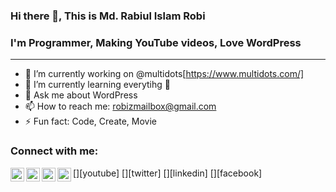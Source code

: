 ### Hi there 👋, This is Md. Rabiul Islam Robi

### I'm Programmer, Making YouTube videos, Love WordPress
---
- 🔭 I’m currently working on @multidots[https://www.multidots.com/]
- 🌱 I’m currently learning everytihg 🤣
- 💬 Ask me about WordPress
- 📫 How to reach me: robizmailbox@gmail.com
- ⚡ Fun fact: Code, Create, Movie

### Connect with me:

[<img align="left" alt="robizshow | YouTube" width="22px" src="https://cdn.jsdelivr.net/npm/simple-icons@v3/icons/youtube.svg" />][youtube]
[<img align="left" alt="robicse11127 | Twitter" width="22px" src="https://cdn.jsdelivr.net/npm/simple-icons@v3/icons/twitter.svg" />][twitter]
[<img align="left" alt="rabiulislamrobi | LinkedIn" width="22px" src="https://cdn.jsdelivr.net/npm/simple-icons@v3/icons/linkedin.svg" />][linkedin]
[<img align="left" alt="robizstory | Facebook" width="22px" src="https://cdn.jsdelivr.net/npm/simple-icons@v3/icons/facebook.svg" />][facebook]

<br />
